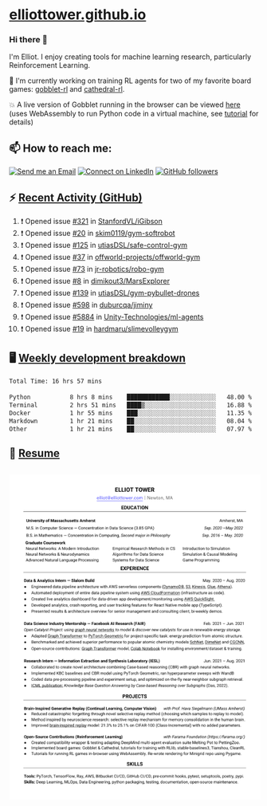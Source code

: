 # [elliottower.github.io](https://github.com/elliottower/elliottower.github.io)

### Hi there 👋

I'm Elliot. I enjoy creating tools for machine learning research, particularly Reinforcement Learning. 

🚀 I'm currently working on training RL agents for two of my favorite board games: [gobblet-rl](https://github.com/elliottower/gobblet-rl) and [cathedral-rl](https://github.com/elliottower/cathedral-rl). 

💥 A live version of Gobblet running in the browser can be viewed [here](https://elliottower.github.io/gobblet-rl/) (uses WebAssembly to run Python code in a virtual machine, see [tutorial](https://github.com/elliottower/gobblet-rl/blob/main/tutorials/WebAssembly/web_assembly.md) for details)


## 📫 How to reach me:

 [![Send me an Email](https://img.shields.io/badge/email-elliot%40elliottower.com-blue)](mailto:elliot@elliottower.com)
 [![Connect on LinkedIn](https://img.shields.io/badge/--linkedin?label=LinkedIn&logo=LinkedIn&style=social)](https://www.linkedin.com/in/elliot-tower)
 [![GitHub followers](https://img.shields.io/github/followers/elliottower?style=social)](https://github.com/elliottower/)
 

## ⚡ [Recent Activity (GitHub)](https://github.com/elliottower)

<!--START_SECTION:activity-->
1. ❗️ Opened issue [#321](https://github.com/StanfordVL/iGibson/issues/321) in [StanfordVL/iGibson](https://github.com/StanfordVL/iGibson)
2. ❗️ Opened issue [#20](https://github.com/skim0119/gym-softrobot/issues/20) in [skim0119/gym-softrobot](https://github.com/skim0119/gym-softrobot)
3. ❗️ Opened issue [#125](https://github.com/utiasDSL/safe-control-gym/issues/125) in [utiasDSL/safe-control-gym](https://github.com/utiasDSL/safe-control-gym)
4. ❗️ Opened issue [#37](https://github.com/offworld-projects/offworld-gym/issues/37) in [offworld-projects/offworld-gym](https://github.com/offworld-projects/offworld-gym)
5. ❗️ Opened issue [#73](https://github.com/jr-robotics/robo-gym/issues/73) in [jr-robotics/robo-gym](https://github.com/jr-robotics/robo-gym)
6. ❗️ Opened issue [#8](https://github.com/dimikout3/MarsExplorer/issues/8) in [dimikout3/MarsExplorer](https://github.com/dimikout3/MarsExplorer)
7. ❗️ Opened issue [#139](https://github.com/utiasDSL/gym-pybullet-drones/issues/139) in [utiasDSL/gym-pybullet-drones](https://github.com/utiasDSL/gym-pybullet-drones)
8. ❗️ Opened issue [#598](https://github.com/duburcqa/jiminy/issues/598) in [duburcqa/jiminy](https://github.com/duburcqa/jiminy)
9. ❗️ Opened issue [#5884](https://github.com/Unity-Technologies/ml-agents/issues/5884) in [Unity-Technologies/ml-agents](https://github.com/Unity-Technologies/ml-agents)
10. ❗️ Opened issue [#19](https://github.com/hardmaru/slimevolleygym/issues/19) in [hardmaru/slimevolleygym](https://github.com/hardmaru/slimevolleygym)
<!--END_SECTION:activity-->


## 🖥️ [Weekly development breakdown](https://wakatime.com/@elliottower)
<!--START_SECTION:waka-->

```text
Total Time: 16 hrs 57 mins

Python           8 hrs 8 mins    ████████████░░░░░░░░░░░░░   48.00 %
Terminal         2 hrs 51 mins   ████▒░░░░░░░░░░░░░░░░░░░░   16.88 %
Docker           1 hr 55 mins    ███░░░░░░░░░░░░░░░░░░░░░░   11.35 %
Markdown         1 hr 21 mins    ██░░░░░░░░░░░░░░░░░░░░░░░   08.04 %
Other            1 hr 21 mins    ██░░░░░░░░░░░░░░░░░░░░░░░   07.97 %
```

<!--END_SECTION:waka-->


## 📄 [Resume](https://elliottower.github.io/src/pdf/resume.pdf)

<!-- PDF-TO-MARKDOWN:START -->
![Page 1](src/png/page1.png "Page 1")
---
<!-- PDF-TO-MARKDOWN:END -->
